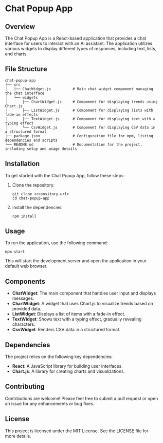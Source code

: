 # Chat Popup App

## Overview
The Chat Popup App is a React-based application that provides a chat interface for users to interact with an AI assistant. The application utilizes various widgets to display different types of responses, including text, lists, and charts.

## File Structure
```
chat-popup-app
├── src
│   ├── ChatWidget.js          # Main chat widget component managing the chat interface
│   └── widgets
│       ├── ChartWidget.js     # Component for displaying trends using Chart.js
│       ├── ListWidget.js      # Component for displaying lists with fade-in effects
│       ├── TextWidget.js      # Component for displaying text with a typing effect
│       └── CsvWidget.js       # Component for displaying CSV data in a structured format
├── package.json               # Configuration file for npm, listing dependencies and scripts
└── README.md                  # Documentation for the project, including setup and usage details
```

## Installation
To get started with the Chat Popup App, follow these steps:

1. Clone the repository:
   ```
   git clone <repository-url>
   cd chat-popup-app
   ```

2. Install the dependencies:
   ```
   npm install
   ```

## Usage
To run the application, use the following command:
```
npm start
```
This will start the development server and open the application in your default web browser.

## Components
- **ChatWidget**: The main component that handles user input and displays messages.
- **ChartWidget**: A widget that uses Chart.js to visualize trends based on provided data.
- **ListWidget**: Displays a list of items with a fade-in effect.
- **TextWidget**: Shows text with a typing effect, gradually revealing characters.
- **CsvWidget**: Renders CSV data in a structured format.

## Dependencies
The project relies on the following key dependencies:
- **React**: A JavaScript library for building user interfaces.
- **Chart.js**: A library for creating charts and visualizations.

## Contributing
Contributions are welcome! Please feel free to submit a pull request or open an issue for any enhancements or bug fixes.

## License
This project is licensed under the MIT License. See the LICENSE file for more details.